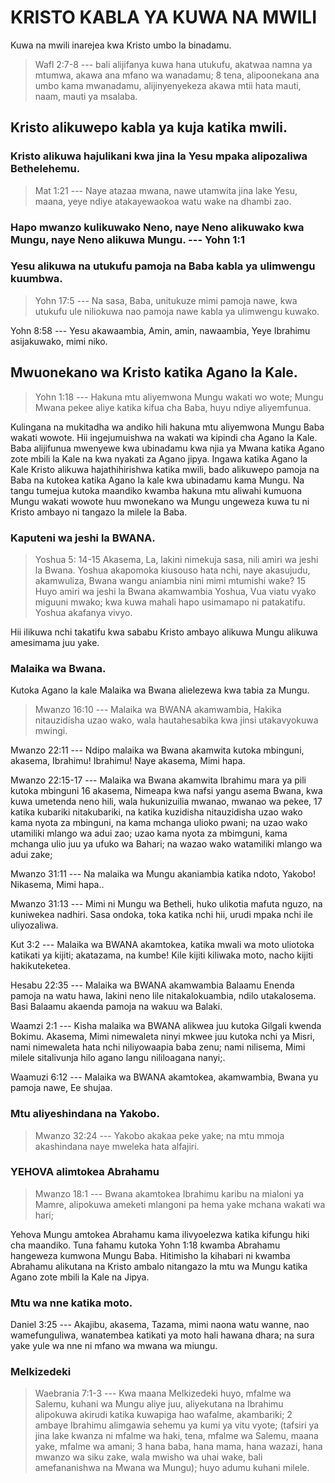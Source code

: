 # KRISTO KABLA YA KUWA NA MWILI

Kuwa na mwili inarejea kwa Kristo umbo la binadamu.

> Wafl 2:7-8 --- bali alijifanya kuwa hana utukufu, akatwaa namna ya mtumwa, akawa ana mfano wa wanadamu; 8 tena, alipoonekana ana umbo kama mwanadamu, alijinyenyekeza akawa mtii hata mauti, naam, mauti ya msalaba.

## Kristo alikuwepo kabla ya kuja katika mwili.

### Kristo alikuwa hajulikani kwa jina la Yesu mpaka alipozaliwa Bethelehemu.

> Mat 1:21 --- Naye atazaa mwana, nawe utamwita jina lake Yesu, maana, yeye ndiye atakayewaokoa watu wake na dhambi zao.

### Hapo mwanzo kulikuwako Neno, naye Neno alikuwako kwa Mungu, naye Neno alikuwa Mungu. --- Yohn 1:1

### Yesu alikuwa na utukufu pamoja na Baba kabla ya ulimwengu kuumbwa.

> Yohn 17:5 --- Na sasa, Baba, unitukuze mimi pamoja nawe, kwa utukufu ule niliokuwa nao pamoja nawe kabla ya ulimwengu kuwako.

Yohn 8:58 --- Yesu akawaambia, Amin, amin, nawaambia, Yeye Ibrahimu asijakuwako, mimi niko.

## Mwuonekano wa Kristo katika Agano la Kale.

> Yohn 1:18 --- Hakuna mtu aliyemwona Mungu wakati wo wote; Mungu Mwana pekee aliye katika kifua cha Baba, huyu ndiye aliyemfunua.

Kulingana na mukitadha wa andiko hili hakuna mtu aliyemwona Mungu Baba wakati wowote. Hii ingejumuishwa na wakati wa kipindi cha Agano la Kale. Baba alijifunua mwenyewe kwa ubinadamu kwa njia ya Mwana katika Agano zote mbili la Kale na kwa nyakati za Agano jipya. Ingawa katika Agano la Kale Kristo alikuwa hajathihirishwa katika mwili, bado alikuwepo pamoja na Baba na kutokea katika Agano la kale kwa ubinadamu kama Mungu. Na tangu tumejua kutoka maandiko kwamba hakuna mtu aliwahi kumuona Mungu wakati wowote huu mwonekano wa Mungu ungeweza kuwa tu ni Kristo ambayo ni tangazo la milele la Baba.

### Kaputeni wa jeshi la BWANA.

> Yoshua 5: 14-15 Akasema, La, lakini nimekuja sasa, nili amiri wa jeshi la Bwana. Yoshua akapomoka kiusouso hata nchi, naye akasujudu, akamwuliza, Bwana wangu aniambia nini mimi mtumishi wake? 15 Huyo amiri wa jeshi la Bwana akamwambia Yoshua, Vua viatu vyako miguuni mwako; kwa kuwa mahali hapo usimamapo ni patakatifu. Yoshua akafanya vivyo.

Hii ilikuwa nchi takatifu kwa sababu Kristo ambayo alikuwa Mungu alikuwa amesimama juu yake.

### Malaika wa Bwana.

Kutoka Agano la kale Malaika wa Bwana alielezewa kwa tabia za Mungu.

> Mwanzo 16:10 --- Malaika wa BWANA akamwambia, Hakika nitauzidisha uzao wako, wala hautahesabika kwa jinsi utakavyokuwa mwingi.

Mwanzo 22:11 --- Ndipo malaika wa Bwana akamwita kutoka mbinguni, akasema, Ibrahimu! Ibrahimu! Naye akasema, Mimi hapa.

Mwanzo 22:15-17 --- Malaika wa Bwana akamwita Ibrahimu mara ya pili kutoka mbinguni 16 akasema, Nimeapa kwa nafsi yangu asema Bwana, kwa kuwa umetenda neno hili, wala hukunizuilia mwanao, mwanao wa pekee, 17 katika kubariki nitakubariki, na katika kuzidisha nitauzidisha uzao wako kama nyota za mbinguni, na kama mchanga ulioko pwani; na uzao wako utamiliki mlango wa adui zao; uzao kama nyota za mbimguni, kama mchanga ulio juu ya ufuko wa Bahari; na wazao wako watamiliki mlango wa adui zake;

Mwanzo 31:11 --- Na malaika wa Mungu akaniambia katika ndoto, Yakobo! Nikasema, Mimi hapa..

Mwanzo 31:13 --- Mimi ni Mungu wa Betheli, huko ulikotia mafuta nguzo, na kuniwekea nadhiri. Sasa ondoka, toka katika nchi hii, urudi mpaka nchi ile uliyozaliwa.

Kut 3:2 --- Malaika wa BWANA akamtokea, katika mwali wa moto uliotoka katikati ya kijiti; akatazama, na kumbe! Kile kijiti kiliwaka moto, nacho kijiti hakikuteketea.

Hesabu 22:35 --- Malaika wa BWANA akamwambia Balaamu Enenda pamoja na watu hawa, lakini neno lile nitakalokuambia, ndilo utakalosema. Basi Balaamu akaenda pamoja na wakuu wa Balaki.

Waamzi 2:1 --- Kisha malaika wa BWANA alikwea juu kutoka Gilgali kwenda Bokimu. Akasema, Mimi nimewaleta ninyi mkwee juu kutoka nchi ya Misri, nami nimewaleta hata nchi niliyowaapia baba zenu; nami nilisema, Mimi milele sitalivunja hilo agano langu nililoagana nanyi;.

Waamuzi 6:12 --- Malaika wa BWANA akamtokea, akamwambia, Bwana yu pamoja nawe, Ee shujaa.

### Mtu aliyeshindana na Yakobo.

> Mwanzo 32:24 --- Yakobo akakaa peke yake; na mtu mmoja akashindana naye mweleka hata alfajiri.

### YEHOVA alimtokea Abrahamu

> Mwanzo 18:1 --- Bwana akamtokea Ibrahimu karibu na mialoni ya Mamre, alipokuwa ameketi mlangoni pa hema yake mchana wakati wa hari;

Yehova Mungu amtokea Abrahamu kama ilivyoelezwa katika kifungu hiki cha maandiko. Tuna fahamu kutoka Yohn 1:18 kwamba Abrahamu hangeweza kumwona Mungu Baba. Hitimisho la kihabari ni kwamba Abrahamu alikutana na Kristo ambalo nitangazo la mtu wa Mungu katika Agano zote mbili la Kale na Jipya.

### Mtu wa nne katika moto.

Daniel 3:25 --- Akajibu, akasema, Tazama, mimi naona watu wanne, nao wamefunguliwa, wanatembea katikati ya moto hali hawana dhara; na sura yake yule wa nne ni mfano wa mwana wa miungu.

### Melkizedeki

> Waebrania 7:1-3 --- Kwa maana Melkizedeki huyo, mfalme wa Salemu, kuhani wa Mungu aliye juu, aliyekutana na Ibrahimu alipokuwa akirudi katika kuwapiga hao wafalme, akambariki;
> 2 ambaye Ibrahimu alimgawia sehemu ya kumi ya vitu vyote; (tafsiri ya jina lake kwanza ni mfalme wa haki, tena, mfalme wa Salemu, maana yake, mfalme wa amani;
> 3 hana baba, hana mama, hana wazazi, hana mwanzo wa siku zake, wala mwisho wa uhai wake, bali amefananishwa na Mwana wa Mungu); huyo adumu kuhani milele.
